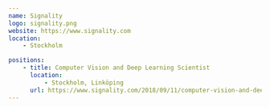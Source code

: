 ```yaml
---
name: Signality
logo: signality.png
website: https://www.signality.com
location:
    - Stockholm

positions:
    - title: Computer Vision and Deep Learning Scientist
      location:
          - Stockholm, Linköping
      url: https://www.signality.com/2018/09/11/computer-vision-and-deep-learning-scientist/
---
```

